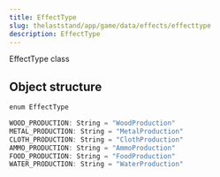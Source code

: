 ```yaml
---
title: EffectType
slug: thelaststand/app/game/data/effects/effecttype
description: EffectType
---
```


EffectType class

## Object structure

```scala
enum EffectType

WOOD_PRODUCTION: String = "WoodProduction"
METAL_PRODUCTION: String = "MetalProduction"
CLOTH_PRODUCTION: String = "ClothProduction"
AMMO_PRODUCTION: String = "AmmoProduction"
FOOD_PRODUCTION: String = "FoodProduction"
WATER_PRODUCTION: String = "WaterProduction"

```
